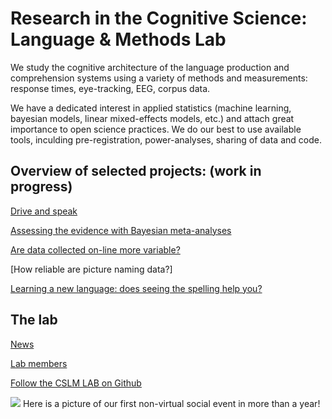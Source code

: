 

# Research in the Cognitive Science: Language & Methods Lab

We study the cognitive architecture of the language production and comprehension systems using a variety of methods and measurements: response times, eye-tracking, EEG, corpus data. 

We have a dedicated interest in applied statistics (machine learning, bayesian models, linear mixed-effects models, etc.) and attach great importance to open science practices. We do our best to use available tools, inculding pre-registration, power-analyses, sharing of data and code. 



## Overview of selected projects: (work in progress)

[Drive and speak](https://audreyburki.github.io/Drive-and-Speak/)  

[Assessing the evidence with Bayesian meta-analyses](https://audreyburki.github.io/Meta-analyses-Word-Production/)

[Are data collected on-line more variable?](https://audreyburki.github.io/Online-Data-Collection/)

[How reliable are picture naming data?]

[Learning a new language: does seeing the spelling help you?](https://audreyburki.github.io/Orthography-in-L2-Learning/)

## The lab

[News](https://audreyburki.github.io/Lab-News/)  

[Lab members](https://audreyburki.github.io/Lab-Members/)  

[Follow the CSLM LAB on Github](https://github.com/cslm-lab)







<img src="./Lab_June2021.jpg">
Here is a picture of our first non-virtual social event in more than a year!
